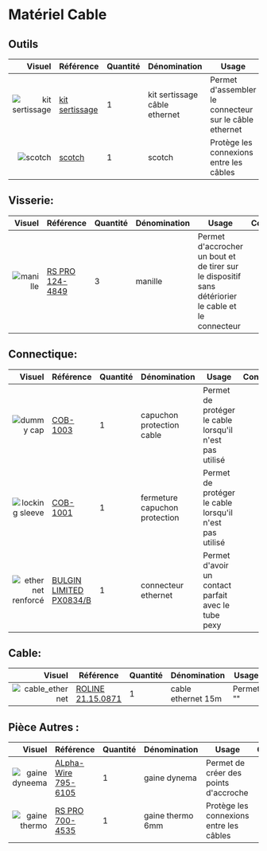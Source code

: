 # Matériel Cable

## Outils
| Visuel | Référence | Quantité | Dénomination | Usage | Conseil |
|-------:|-----------|----------|--------------------------|-----------------------------------------|----------|
|![kit sertissage]()        |[kit sertissage]()          |         1|kit sertissage câble ethernet     |Permet d'assembler le connecteur sur le câble ethernet                  |          |
|![scotch]()        |[scotch]()          |         1|scotch     |Protège les connexions entre les câbles                      |          |


## Visserie:
| Visuel | Référence | Quantité | Dénomination | Usage | Conseil |
|-------:|-----------|----------|--------------------------|-----------------------------------------|----------|
|![manille](/../µKOSMOS/docs/pictures/equipments/cable/manille.PNG)        |[RS PRO 124-4849](https://fr.rs-online.com/web/p/manilles/1244849?cm_mmc=FR-PLA-DS3A-_-google-_-CFS_FR_FR_RS+PRO_PO4700199950-_-Acc%C3%A8s,+Stockage+et+manutention-_-1244849&matchtype=&pla-2260779340447&gad_source=1&gclid=EAIaIQobChMI7YCP0uXQhAMVzj8GAB0ZgAvmEAQYASABEgLiavD_BwE&gclsrc=aw.ds)           |        3| manille |Permet d'accrocher un bout et de tirer sur le dispositif sans détériorier le cable et le connecteur |          |



## Connectique:
| Visuel | Référence | Quantité | Dénomination | Usage | Conseil |
|-------:|-----------|----------|--------------------------|-----------------------------------------|----------|
|![dummy cap](/../µKOSMOS/docs/pictures/equipments/cable/dummy_cap.PNG)        |[COB-1003](https://www.bluetrailengineering.com/product-page/cobalt-series-dummy-cap)          |         1|capuchon protection cable       | Permet de protéger le cable lorsqu'il n'est pas utilisé                    |          |
|![locking sleeve](/../µKOSMOS/docs/pictures/equipments/cable/locking_sleeve.PNG)        |[COB-1001](https://www.bluetrailengineering.com/product-page/low-profile-locking-sleeve)          |         1|fermeture capuchon protection       |Permet de protéger le cable lorsqu'il n'est pas utilisé                         |          |
|![ethernet renforcé](/../µKOSMOS/docs/pictures/equipments/cable/connecteur_ethernet.PNG)   |[BULGIN LIMITED PX0834/B](https://fr.farnell.com/bulgin/px0834-b/connecteur-precable-rj45/dp/9667733?st=bulgin%20px0834/b)           |         1| connecteur ethernet          |Permet d'avoir un contact parfait avec le tube pexy|          |



## Cable:
| Visuel | Référence | Quantité | Dénomination | Usage | Conseil |
|-------:|-----------|----------|--------------------------|-----------------------------------------|----------|
|![cable_ethernet](/../µKOSMOS/docs/pictures/equipments/cable/cable_ethernet.PNG)   |[ROLINE 	21.15.0871](https://fr.farnell.com/roline/21-15-0871/cordon-de-brassage-rj45-m-m-30m/dp/3003054?ost=21.15.0871)         |         1| cable ethernet 15m         |Permet ""   |          |


## Pièce Autres :
| Visuel | Référence | Quantité | Dénomination | Usage | Conseil |
|-------:|-----------|----------|--------------------------|-----------------------------------------|----------|
|![gaine dyneema](/../µKOSMOS/docs/pictures/equipments/cable/gaine_dyneema.PNG)        |[ALpha-Wire 795-6105](https://fr.rs-online.com/web/p/gaines-electriques/7956105?cm_mmc=FR-PLA-DS3A-_-google-_-CSS_FR_FR_iPMAX_2U-_--_-7956105&matchtype=&&gad_source=1&gclid=EAIaIQobChMIkcy9nLzdhAMVn2lBAh3doQBtEAQYAyABEgKKRfD_BwE&gclsrc=aw.ds)          |         1|gaine dynema     |Permet de créer des points d'accroche                        |          |
|![gaine thermo](/../µKOSMOS/docs/pictures/equipments/cable/gaine_thermo_6mm.PNG)        |[RS PRO 700-4535](https://fr.rs-online.com/web/p/gaines-thermoretractables/7004535?gb=s)          |         1|gaine thermo 6mm     |Protège les connexions entre les câbles                      |          |


